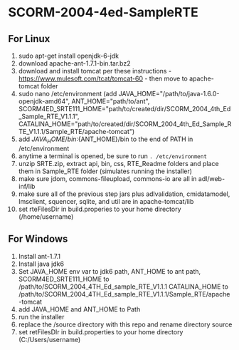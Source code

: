 # SCORM-2004-4ed-SampleRTE

## For Linux

1. sudo apt-get install openjdk-6-jdk
2. download apache-ant-1.7.1-bin.tar.bz2
3. download and install tomcat per these instructions - https://www.mulesoft.com/tcat/tomcat-60 - then move to apache-tomcat folder
3. sudo nano /etc/environment (add JAVA_HOME="/path/to/java-1.6.0-openjdk-amd64", ANT_HOME="path/to/ant",
SCORM4ED_SRTE111_HOME="path/to/created/dir/SCORM_2004_4th_Ed_Sample_RTE_V1.1.1", CATALINA_HOME="path/to/created/dir/SCORM_2004_4th_Ed_Sample_RTE_V1.1.1/Sample_RTE/apache-tomcat")
4. add ${JAVA_HOME}/bin:${ANT_HOME}/bin to the end of PATH in /etc/environment
5. anytime a terminal is opened, be sure to run `. /etc/environment`
6. unzip SRTE.zip, extract api, bin, css, RTE_Readme folders and place them in Sample_RTE folder (simulates running the installer)
7. make sure jdom, commons-fileupload, commons-io are all in adl/web-inf/lib
8. make sure all of the previous step jars plus adlvalidation, cmidatamodel, lmsclient, squencer, sqlite, and util are in apache-tomcat/lib
9. set rteFilesDir in build.properies to your home directory (/home/username)


## For Windows

1. Install ant-1.7.1
2. Install java jdk6
3. Set JAVA_HOME env var to jdk6 path, ANT_HOME to ant path, SCORM4ED_SRTE111_HOME to /path/to/SCORM_2004_4TH_Ed_sample_RTE_V1.1.1 CATALINA_HOME to /path/to/SCORM_2004_4TH_Ed_sample_RTE_V1.1.1/Sample_RTE/apache-tomcat
4. add JAVA_HOME and ANT_HOME to Path
5. run the installer
6. replace the /source directory with this repo and rename directory source
7. set retFilesDIr in build.properties to your home directory (C:/Users/username)